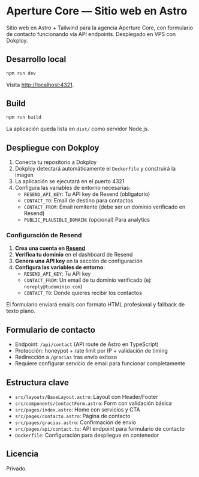 # Aperture Core — Sitio web en Astro

Sitio web en Astro + Tailwind para la agencia Aperture Core, con formulario de contacto funcionando vía API endpoints. Desplegado en VPS con Dokploy.

## Desarrollo local

```bash
npm run dev
```

Visita <http://localhost:4321>.

## Build

```bash
npm run build
```

La aplicación queda lista en `dist/` como servidor Node.js.

## Despliegue con Dokploy

1. Conecta tu repositorio a Dokploy
2. Dokploy detectará automáticamente el `Dockerfile` y construirá la imagen
3. La aplicación se ejecutará en el puerto 4321
4. Configura las variables de entorno necesarias:
   - `RESEND_API_KEY`: Tu API key de Resend (obligatorio)
   - `CONTACT_TO`: Email de destino para contactos
   - `CONTACT_FROM`: Email remitente (debe ser un dominio verificado en Resend)
   - `PUBLIC_PLAUSIBLE_DOMAIN`: (opcional) Para analytics

### Configuración de Resend

1. **Crea una cuenta en [Resend](https://resend.com)**
2. **Verifica tu dominio** en el dashboard de Resend
3. **Genera una API key** en la sección de configuración
4. **Configura las variables de entorno**:
   - `RESEND_API_KEY`: Tu API key
   - `CONTACT_FROM`: Un email de tu dominio verificado (ej: `noreply@tudominio.com`)
   - `CONTACT_TO`: Donde quieres recibir los contactos

El formulario enviará emails con formato HTML profesional y fallback de texto plano.

## Formulario de contacto

- Endpoint: `/api/contact` (API route de Astro en TypeScript)
- Protección: honeypot + rate limit por IP + validación de timing
- Redirección a `/gracias` tras envío exitoso
- Requiere configurar servicio de email para funcionar completamente

## Estructura clave

- `src/layouts/BaseLayout.astro`: Layout con Header/Footer
- `src/components/ContactForm.astro`: Form con validación básica
- `src/pages/index.astro`: Home con servicios y CTA
- `src/pages/contacto.astro`: Página de contacto
- `src/pages/gracias.astro`: Confirmación de envío
- `src/pages/api/contact.ts`: API endpoint para formulario de contacto
- `Dockerfile`: Configuración para despliegue en contenedor

## Licencia

Privado.
